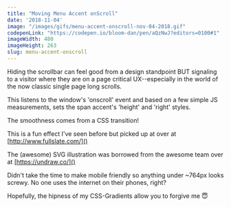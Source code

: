 ```yaml
---
title: "Moving Menu Accent onScroll"
date: '2018-11-04'
image: "/images/gifs/menu-accent-onscroll-nov-04-2018.gif"
codepenLink: "https://codepen.io/bloom-dan/pen/aQzNwJ?editors=0100#1"
imageWidth: 480
imageHeight: 263
slug: menu-accent-onscroll
---
```


Hiding the scrollbar can feel good from a design standpoint BUT signaling to a visitor where they are on a page critical UX--especially in the world of the now classic single page long scrolls.

This listens to the window's 'onscroll' event and based on a few simple JS measurements, sets the span accent's 'height' and 'right' styles.

The smoothness comes from a CSS transition!

This is a fun effect I've seen before but picked up at over at [http://www.fullslate.com/]()

The (awesome) SVG illustration was borrowed from the awesome team over at [https://undraw.co/]()

Didn't take the time to make mobile friendly so anything under ~764px looks screwy. No one uses the internet on their phones, right?

Hopefully, the hipness of my CSS-Gradients allow you to forgive me 😇
